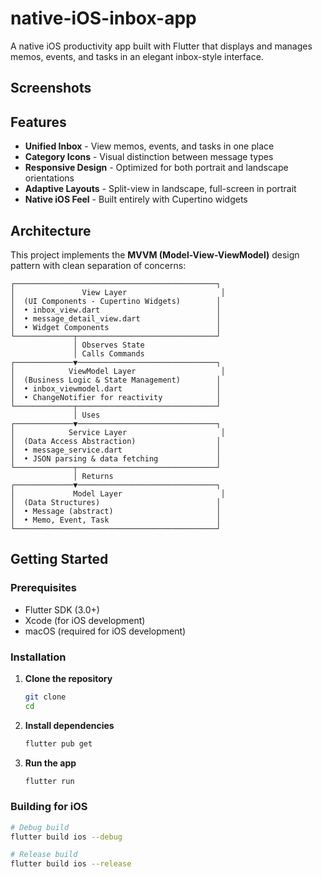 # native-iOS-inbox-app

A native iOS productivity app built with Flutter that displays and manages memos, events, and tasks in an elegant inbox-style interface.

## Screenshots



## Features

- **Unified Inbox** - View memos, events, and tasks in one place
- **Category Icons** - Visual distinction between message types
- **Responsive Design** - Optimized for both portrait and landscape orientations
- **Adaptive Layouts** - Split-view in landscape, full-screen in portrait
- **Native iOS Feel** - Built entirely with Cupertino widgets

## Architecture

This project implements the **MVVM (Model-View-ViewModel)** design pattern with clean separation of concerns:

```
┌─────────────────────────────────────────────┐
│               View Layer                     │
│  (UI Components - Cupertino Widgets)        │
│  • inbox_view.dart                          │
│  • message_detail_view.dart                 │
│  • Widget Components                        │
└─────────────┬───────────────────────────────┘
              │ Observes State
              │ Calls Commands
┌─────────────▼───────────────────────────────┐
│            ViewModel Layer                   │
│  (Business Logic & State Management)        │
│  • inbox_viewmodel.dart                     │
│  • ChangeNotifier for reactivity            │
└─────────────┬───────────────────────────────┘
              │ Uses
┌─────────────▼───────────────────────────────┐
│            Service Layer                     │
│  (Data Access Abstraction)                  │
│  • message_service.dart                     │
│  • JSON parsing & data fetching             │
└─────────────┬───────────────────────────────┘
              │ Returns
┌─────────────▼───────────────────────────────┐
│             Model Layer                      │
│  (Data Structures)                          │
│  • Message (abstract)                       │
│  • Memo, Event, Task                        │
└─────────────────────────────────────────────┘
```

## Getting Started

### Prerequisites
- Flutter SDK (3.0+)
- Xcode (for iOS development)
- macOS (required for iOS development)

### Installation

1. **Clone the repository**
   ```bash
   git clone 
   cd 
   ```

2. **Install dependencies**
   ```bash
   flutter pub get
   ```

3. **Run the app**
   ```bash
   flutter run
   ```

### Building for iOS

```bash
# Debug build
flutter build ios --debug

# Release build
flutter build ios --release
```
